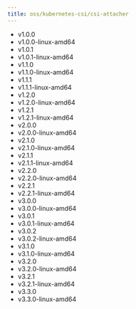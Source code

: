 ```yaml
---
title: oss/kubernetes-csi/csi-attacher
---
```

- v1.0.0
- v1.0.0-linux-amd64
- v1.0.1
- v1.0.1-linux-amd64
- v1.1.0
- v1.1.0-linux-amd64
- v1.1.1
- v1.1.1-linux-amd64
- v1.2.0
- v1.2.0-linux-amd64
- v1.2.1
- v1.2.1-linux-amd64
- v2.0.0
- v2.0.0-linux-amd64
- v2.1.0
- v2.1.0-linux-amd64
- v2.1.1
- v2.1.1-linux-amd64
- v2.2.0
- v2.2.0-linux-amd64
- v2.2.1
- v2.2.1-linux-amd64
- v3.0.0
- v3.0.0-linux-amd64
- v3.0.1
- v3.0.1-linux-amd64
- v3.0.2
- v3.0.2-linux-amd64
- v3.1.0
- v3.1.0-linux-amd64
- v3.2.0
- v3.2.0-linux-amd64
- v3.2.1
- v3.2.1-linux-amd64
- v3.3.0
- v3.3.0-linux-amd64
